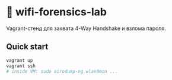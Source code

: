 # 📡 wifi-forensics-lab  
Vagrant-стенд для захвата 4-Way Handshake и взлома пароля.

## Quick start
```bash
vagrant up
vagrant ssh
# inside VM: sudo airodump-ng wlan0mon ...